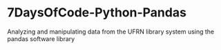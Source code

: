 # 7DaysOfCode-Python-Pandas
Analyzing and manipulating data from the UFRN library system using the pandas software library
